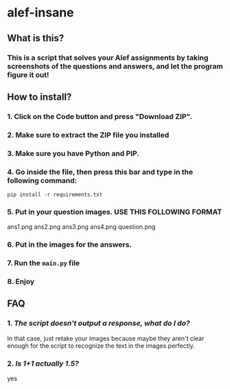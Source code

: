# alef-insane

## What is this?
### This is a script that solves your Alef assignments by taking screenshots of the questions and answers, and let the program figure it out!


## How to install?
### 1. Click on the Code button and press "Download ZIP".
### 2. Make sure to extract the ZIP file you installed
### 3. Make sure you have Python and PIP.
### 4. Go inside the file, then press this bar and type in the following command:
```
pip install -r requirements.txt
```
### 5. Put in your question images. USE THIS FOLLOWING FORMAT
ans1.png
ans2.png
ans3.png
ans4.png
question.png
### 6. Put in the images for the answers.
### 7. Run the `main.py` file
### 8. Enjoy



## FAQ

### 1. *The script doesn't output a response, what do I do?*
 In that case, just retake your images because maybe they aren't clear enough for the script to recognize the text in the images perfectly.

### 2. *Is 1+1 actually 1.5?*
yes
